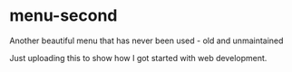 # menu-second

Another beautiful menu that has never been used - old and unmaintained

Just uploading this to show how I got started with web development. 
